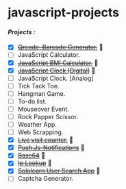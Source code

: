 # javascript-projects

#### ***Projects :***
- [x] [~~Qrcode, Barcode Generator.~~](https://proffesorghost.github.io/qrcode-barcode/) :tada:
- [ ] JavaScript Calculator.
- [x] [~~JavaScript BMI Calculator.~~](https://proffesorghost.github.io/bmi-calculator/) :tada:
- [x] [~~JavaScript Clock [Digital]~~](https://proffesorghost.github.io/js-digital-clock/) :tada:
- [ ] JavaScript Clock. [Analog]
- [ ] Tick Tack Toe.
- [ ] Hangman Game.
- [ ] To-do list.
- [ ] Mouseover Event.
- [ ] Rock Papper Scissor.
- [ ] Weather App.
- [ ] Web Scrapping.
- [x] [~~Live visit counter.~~](https://proffesorghost.github.io/livevisitcounter/) :tada:
- [x] [~~Push.Js-Notifications~~](https://proffesorghost.github.io/push.js-notifications/) :tada:
- [x] [~~Base64~~](https://proffesorghost.github.io/base64/) :tada:
- [x] [~~Ip Lookup~~](https://proffesorghost.github.io/iplookie/) :tada:
- [x] [~~Sololearn User Search App~~](https://proffesorghost.github.io/sololearn-user-search-app/) :tada:
- [ ] Captcha Generator.
